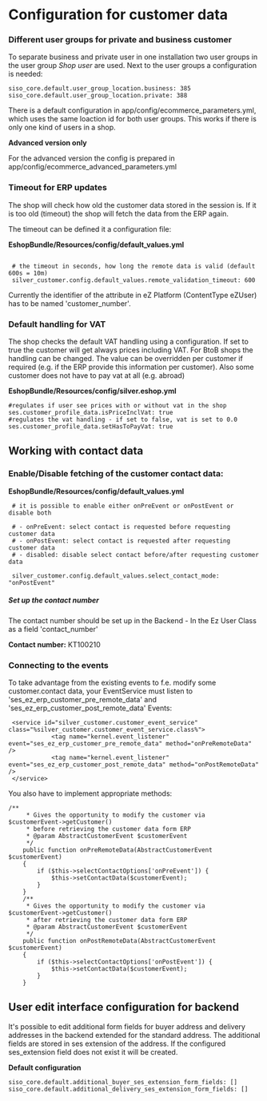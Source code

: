 # Configuration for customer data

### Different user groups for private and business customer

To separate business and private user in one installation two user groups in the user group *Shop user* are used. Next to the user groups a configuration is needed:

``` 
siso_core.default.user_group_location.business: 385
siso_core.default.user_group_location.private: 388
```

There is a default configuration in app/config/ecommerce\_parameters.yml, which uses the same loaction id for both user groups. This works if there is only one kind of users in a shop.

**Advanced version only**

For the advanced version the config is prepared in app/config/ecommerce\_advanced\_parameters.yml

### Timeout for ERP updates

The shop will check how old the customer data stored in the session is. If it is too old (timeout) the shop will fetch the data from the ERP again.

The timeout can be defined it a configuration file:

**EshopBundle/Resources/config/default\_values.yml**

``` 
 
 # the timeout in seconds, how long the remote data is valid (default 600s = 10m)
 silver_customer.config.default_values.remote_validation_timeout: 600
```

Currently the identifier of the attribute in eZ Platform (ContentType eZUser) has to be named 'customer\_number'.

### Default handling for VAT

The shop checks the default VAT handling using a configuration. If set to true the customer will get always prices including VAT. For BtoB shops the handling can be changed. The value can be overridden per customer if required (e.g. if the ERP provide this information per customer). Also some customer does not have to pay vat at all (e.g. abroad)

**EshopBundle/Resources/config/silver.eshop.yml**

``` 
#regulates if user see prices with or without vat in the shop
ses.customer_profile_data.isPriceInclVat: true
#regulates the vat handling - if set to false, vat is set to 0.0
ses.customer_profile_data.setHasToPayVat: true
```

## Working with contact data

### Enable/Disable fetching of the customer contact data:

**EshopBundle/Resources/config/default\_values.yml**

``` 
 # it is possible to enable either onPreEvent or onPostEvent or disable both

 # - onPreEvent: select contact is requested before requesting customer data
 # - onPostEvent: select contact is requested after requesting customer data
 # - disabled: disable select contact before/after requesting customer data 

 silver_customer.config.default_values.select_contact_mode: "onPostEvent"
```

##### **Set up the contact number**

The contact number should be set up in the Backend - In the Ez User Class as a field 'contact\_number'

**Contact number:** KT100210

### Connecting to the events

To take advantage from the existing events to f.e. modify some customer.contact data, your EventService must listen to 'ses\_ez\_erp\_customer\_pre\_remote\_data' and 'ses\_ez\_erp\_customer\_post\_remote\_data' Events:

``` 
 <service id="silver_customer.customer_event_service" class="%silver_customer.customer_event_service.class%">
            <tag name="kernel.event_listener" event="ses_ez_erp_customer_pre_remote_data" method="onPreRemoteData" />
            <tag name="kernel.event_listener" event="ses_ez_erp_customer_post_remote_data" method="onPostRemoteData" />           
 </service>
```

You also have to implement appropriate methods:

``` 
/**
     * Gives the opportunity to modify the customer via $customerEvent->getCustomer()
     * before retrieving the customer data form ERP
     * @param AbstractCustomerEvent $customerEvent
     */
    public function onPreRemoteData(AbstractCustomerEvent $customerEvent)
    {
        if ($this->selectContactOptions['onPreEvent']) {
            $this->setContactData($customerEvent);
        }
    }
    /**
     * Gives the opportunity to modify the customer via $customerEvent->getCustomer()
     * after retrieving the customer data form ERP
     * @param AbstractCustomerEvent $customerEvent
     */
    public function onPostRemoteData(AbstractCustomerEvent $customerEvent)
    {
        if ($this->selectContactOptions['onPostEvent']) {
            $this->setContactData($customerEvent);
        }
    }
```

## User edit interface configuration for backend

It's possible to edit additional form fields for buyer address and delivery addresses in the backend extended for the standard address. The additional fields are stored in ses extension of the address. If the configured ses\_extension field does not exist it will be created.

**Default configuration**

``` 
siso_core.default.additional_buyer_ses_extension_form_fields: []
siso_core.default.additional_delivery_ses_extension_form_fields: []
```
